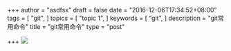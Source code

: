 +++
author = "asdfsx"
draft = false
date = "2016-12-06T17:34:52+08:00"
tags = [
  "git",
]
topics = [
  "topic 1",
]
keywords = [
  "git",
]
description = "git常用命令"
title = "git常用命令"
type = "post"

+++
![](http://ohrdj7osp.bkt.clouddn.com/5B4C5A20-DCFA-4BBA-910D-3B39A728AD06.png)
